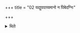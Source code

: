 +++
title = "02 यद्युपपाय्यमानो न पिबेदग्निः"

+++

<details><summary>थिते</summary>

यद्युपपाय्यमानो न पिबेदग्निः पशुरासीदित्युपपाययेत् २
</details>
